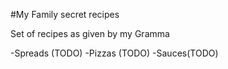 #My Family secret recipes

Set of recipes as given by my Gramma

-Spreads (TODO)
-Pizzas (TODO)
-Sauces(TODO)

